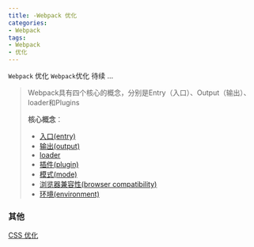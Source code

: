 ```yaml
---
title: -Webpack 优化
categories: 
- Webpack
tags:
- Webpack
- 优化
---
```

`Webpack` 优化
`Webpack`优化
待续 ...

>Webpack具有四个核心的概念，分别是Entry（入口）、Output（输出）、loader和Plugins
>
>**核心概念**：
>
>- [入口(entry)](https://webpack.docschina.org/concepts/#entry)
>- [输出(output)](https://webpack.docschina.org/concepts/#output)
>- [loader](https://webpack.docschina.org/concepts/#loaders)
>- [插件(plugin)](https://webpack.docschina.org/concepts/#plugins)
>- [模式(mode)](https://webpack.docschina.org/concepts/#mode)
>- [浏览器兼容性(browser compatibility)](https://webpack.docschina.org/concepts/#browser-compatibility)
>- [环境(environment)](https://webpack.docschina.org/concepts/#environment)









### 其他

[CSS 优化](../../css/z_css_优化/ "CSS 优化")

















